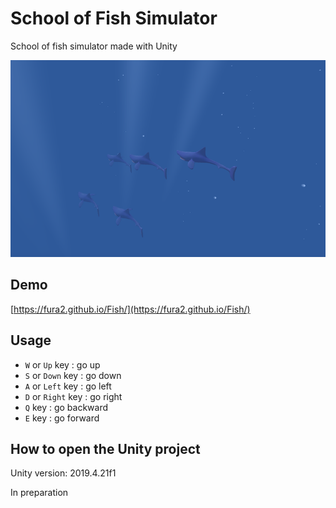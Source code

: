 # School of Fish Simulator

School of fish simulator made with Unity

![](./screenshot.png)

## Demo

[https://fura2.github.io/Fish/](https://fura2.github.io/Fish/)

## Usage

- ``W`` or ``Up`` key : go up
- ``S`` or ``Down`` key : go down
- ``A`` or ``Left`` key : go left
- ``D`` or ``Right`` key : go right
- ``Q`` key : go backward
- ``E`` key : go forward

## How to open the Unity project

Unity version: 2019.4.21f1

In preparation
